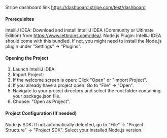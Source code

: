Stripe dashboard link
https://dashboard.stripe.com/test/dashboard

#### Prerequisites
IntelliJ IDEA: Download and install IntelliJ IDEA (Community or Ultimate Edition) from https://www.jetbrains.com/idea/.
Node.js Plugin: IntelliJ IDEA should come with this bundled. If not, you might need to install the Node.js plugin under "Settings" -> "Plugins".

#### Opening the Project
1. Launch IntelliJ IDEA.
2. Import Project:
3. If the welcome screen is open: Click "Open" or "Import Project".
4. If you already have a project open: Go to "File" -> "Open".
5. Navigate to your project directory and select the root folder containing your package.json file.
6. Choose: "Open as Project".

#### Project Configuration (If needed)
Node.js SDK: If not automatically detected, go to "File" -> "Project Structure" -> "Project SDK". Select your installed Node.js version.

